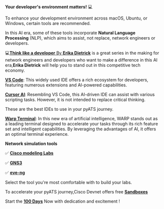 **Your developer's environment matters!**  💻

To enhance your development environment across macOS, Ubuntu, or Windows, certain tools are recommended.

In this AI era, some of these tools incorporate **Natural Language Processing** (NLP), which aims to assist, not replace, network engineers or developers.

💻[**Think like a developer** By **Erika Dietrick**](https://www.youtube.com/playlist?list=PLvfm4aNXLC8wiJs-YGVQXUwukv06z5NJS) is a great series in the making for network engineers and developers who want to make a difference in this AI era,**Erika Dietrick** will help you to stand out in this competitive tech economy.

[**VS Code**](https://code.visualstudio.com/): This widely used IDE offers a rich ecosystem for developers, featuring numerous extensions and AI-powered capabilities.

[**Cursor AI**](https://www.cursor.com/): Resembling VS Code, this AI-driven IDE can assist with various scripting tasks. However, it is not intended to replace critical thinking.

These are the best IDEs to use in your pyATS journey. 

[**Warp Terminal**](https://www.warp.dev/): In this new era of artificial intelligence, WARP  stands out as a leading terminal designed to accelerate your tasks through its rich feature set and intelligent capabilities. By leveraging the advantages of AI, it offers an optimal terminal experience.

**Network simulation tools** 

✅ [**Cisco modeling Labs**](https://developer.cisco.com/docs/modeling-labs/cml-free/#cisco-modeling-labs---free) 

✅ [**GNS3**](https://gns3.com/software/download) 

✅ [**eve-ng**](https://www.eve-ng.net/)

Select the tool you're most comfortable with to build your labs.

To accelerate your pyATS journey,Cisco Devnet offers free [**Sandboxes**](https://developer.cisco.com/site/sandbox/)

Start the [**100 Days**](https://github.com/verlaine-muhungu/100-Days-of-Cisco-PyATS-/blob/main/Days%20/The%20100%20Days.md) Now with dedication and excitement !

